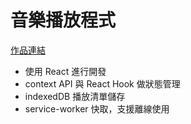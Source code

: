 # 音樂播放程式

[作品連結](https://liamzzz0714.github.io/AudioApp/)

- 使用 React 進行開發
- context API 與 React Hook 做狀態管理
- indexedDB 播放清單儲存
- service-worker 快取，支援離線使用
